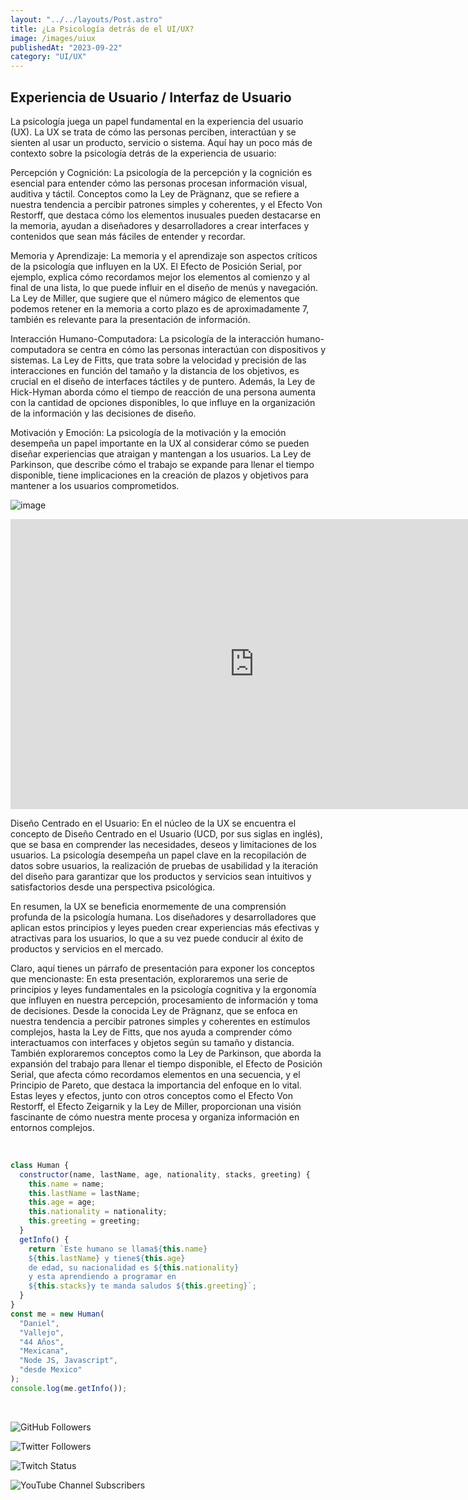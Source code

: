 ```yaml
---
layout: "../../layouts/Post.astro"
title: ¿La Psicología detrás de el UI/UX?
image: /images/uiux
publishedAt: "2023-09-22"
category: "UI/UX"
---
```


## Experiencia de Usuario / Interfaz de Usuario

La psicología juega un papel fundamental en la experiencia del usuario (UX). La UX se trata de cómo las personas perciben, interactúan y se sienten al usar un producto, servicio o sistema. Aquí hay un poco más de contexto sobre la psicología detrás de la experiencia de usuario:

Percepción y Cognición: La psicología de la percepción y la cognición es esencial para entender cómo las personas procesan información visual, auditiva y táctil. Conceptos como la Ley de Prägnanz, que se refiere a nuestra tendencia a percibir patrones simples y coherentes, y el Efecto Von Restorff, que destaca cómo los elementos inusuales pueden destacarse en la memoria, ayudan a diseñadores y desarrolladores a crear interfaces y contenidos que sean más fáciles de entender y recordar.

Memoria y Aprendizaje: La memoria y el aprendizaje son aspectos críticos de la psicología que influyen en la UX. El Efecto de Posición Serial, por ejemplo, explica cómo recordamos mejor los elementos al comienzo y al final de una lista, lo que puede influir en el diseño de menús y navegación. La Ley de Miller, que sugiere que el número mágico de elementos que podemos retener en la memoria a corto plazo es de aproximadamente 7, también es relevante para la presentación de información.

Interacción Humano-Computadora: La psicología de la interacción humano-computadora se centra en cómo las personas interactúan con dispositivos y sistemas. La Ley de Fitts, que trata sobre la velocidad y precisión de las interacciones en función del tamaño y la distancia de los objetivos, es crucial en el diseño de interfaces táctiles y de puntero. Además, la Ley de Hick-Hyman aborda cómo el tiempo de reacción de una persona aumenta con la cantidad de opciones disponibles, lo que influye en la organización de la información y las decisiones de diseño.

Motivación y Emoción: La psicología de la motivación y la emoción desempeña un papel importante en la UX al considerar cómo se pueden diseñar experiencias que atraigan y mantengan a los usuarios. La Ley de Parkinson, que describe cómo el trabajo se expande para llenar el tiempo disponible, tiene implicaciones en la creación de plazos y objetivos para mantener a los usuarios comprometidos.

![image](https://res.cloudinary.com/dj0dedvu0/image/upload/v1695366844/uiux_syomvq.png)

<iframe width="780" height="464" src="https://www.youtube.com/embed/nnUslqgSEO0" title="Psicologia detras de UI/UX" frameborder="0" allow="accelerometer; autoplay; clipboard-write; encrypted-media; gyroscope; picture-in-picture; web-share" allowfullscreen></iframe>

<br>

Diseño Centrado en el Usuario: En el núcleo de la UX se encuentra el concepto de Diseño Centrado en el Usuario (UCD, por sus siglas en inglés), que se basa en comprender las necesidades, deseos y limitaciones de los usuarios. La psicología desempeña un papel clave en la recopilación de datos sobre usuarios, la realización de pruebas de usabilidad y la iteración del diseño para garantizar que los productos y servicios sean intuitivos y satisfactorios desde una perspectiva psicológica.

En resumen, la UX se beneficia enormemente de una comprensión profunda de la psicología humana. Los diseñadores y desarrolladores que aplican estos principios y leyes pueden crear experiencias más efectivas y atractivas para los usuarios, lo que a su vez puede conducir al éxito de productos y servicios en el mercado.

Claro, aquí tienes un párrafo de presentación para exponer los conceptos que mencionaste:
En esta presentación, exploraremos una serie de principios y leyes fundamentales en la psicología cognitiva y la ergonomía que influyen en nuestra percepción, procesamiento de información y toma de decisiones. Desde la conocida Ley de Prägnanz, que se enfoca en nuestra tendencia a percibir patrones simples y coherentes en estímulos complejos, hasta la Ley de Fitts, que nos ayuda a comprender cómo interactuamos con interfaces y objetos según su tamaño y distancia. También exploraremos conceptos como la Ley de Parkinson, que aborda la expansión del trabajo para llenar el tiempo disponible, el Efecto de Posición Serial, que afecta cómo recordamos elementos en una secuencia, y el Principio de Pareto, que destaca la importancia del enfoque en lo vital. Estas leyes y efectos, junto con otros conceptos como el Efecto Von Restorff, el Efecto Zeigarnik y la Ley de Miller, proporcionan una visión fascinante de cómo nuestra mente procesa y organiza información en entornos complejos.

<br/>

```js
class Human {
  constructor(name, lastName, age, nationality, stacks, greeting) {
    this.name = name;
    this.lastName = lastName;
    this.age = age;
    this.nationality = nationality;
    this.greeting = greeting;
  }
  getInfo() {
    return `Este humano se llama${this.name}
    ${this.lastName} y tiene${this.age}
    de edad, su nacionalidad es ${this.nationality}
    y esta aprendiendo a programar en 
    ${this.stacks}y te manda saludos ${this.greeting}`;
  }
}
const me = new Human(
  "Daniel",
  "Vallejo",
  "44 Años",
  "Mexicana",
  "Node JS, Javascript",
  "desde Mexico"
);
console.log(me.getInfo());
```

<br/>

![GitHub Followers](https://img.shields.io/github/followers/DanyVeneno?style=social)

![Twitter Followers](https://img.shields.io/twitter/follow/venenodigital?style=social)

![Twitch Status](https://img.shields.io/twitch/status/yehiibhii?style=social)

![YouTube Channel Subscribers](https://img.shields.io/youtube/channel/subscribers/UC8UhdMAKJX56O2PY8kzBIlw?style=social)
